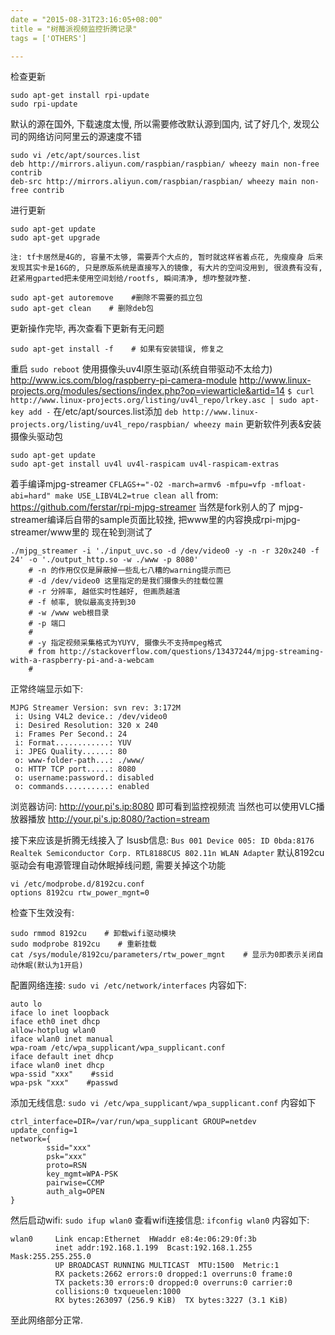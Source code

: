```yaml
---
date = "2015-08-31T23:16:05+08:00"
title = "树莓派视频监控折腾记录"
tags = ['OTHERS']

---
```

检查更新
```
sudo apt-get install rpi-update
sudo rpi-update
```
默认的源在国外, 下载速度太慢, 所以需要修改默认源到国内, 试了好几个, 发现公司的网络访问阿里云的源速度不错
```
sudo vi /etc/apt/sources.list
deb http://mirrors.aliyun.com/raspbian/raspbian/ wheezy main non-free contrib
deb-src http://mirrors.aliyun.com/raspbian/raspbian/ wheezy main non-free contrib
```
进行更新
```
sudo apt-get update
sudo apt-get upgrade
```

<!--more-->

`注: tf卡居然是4G的, 容量不太够, 需要弄个大点的, 暂时就这样省着点花, 先瘦瘦身
后来发现其实卡是16G的, 只是原版系统是直接写入的镜像, 有大片的空间没用到, 很浪费有没有, 赶紧用gparted把未使用空间划给/rootfs, 瞬间清净, 想咋整就咋整.`
```
sudo apt-get autoremove    #删除不需要的孤立包
sudo apt-get clean    # 删除deb包
```
更新操作完毕, 再次查看下更新有无问题
```
sudo apt-get install -f    # 如果有安装错误, 修复之
```
重启
`sudo reboot`
使用摄像头uv4l原生驱动(系统自带驱动不太给力)
http://www.ics.com/blog/raspberry-pi-camera-module
http://www.linux-projects.org/modules/sections/index.php?op=viewarticle&artid=14
`$ curl http://www.linux-projects.org/listing/uv4l_repo/lrkey.asc | sudo apt-key add -`
在/etc/apt/sources.list添加
`deb http://www.linux-projects.org/listing/uv4l_repo/raspbian/ wheezy main`
更新软件列表&安装摄像头驱动包
```
sudo apt-get update
sudo apt-get install uv4l uv4l-raspicam uv4l-raspicam-extras
```
着手编译mjpg-streamer
`CFLAGS+="-O2 -march=armv6 -mfpu=vfp -mfloat-abi=hard" make USE_LIBV4L2=true clean all`
from: https://github.com/ferstar/rpi-mjpg-streamer 当然是fork别人的了
mjpg-streamer编译后自带的sample页面比较挫, 把www里的内容换成rpi-mjpg-streamer/www里的
现在轮到测试了
```
./mjpg_streamer -i './input_uvc.so -d /dev/video0 -y -n -r 320x240 -f 24' -o './output_http.so -w ./www -p 8080'
    # -n 的作用仅仅是屏蔽掉一些乱七八糟的warning提示而已
    # -d /dev/video0 这里指定的是我们摄像头的挂载位置
    # -r 分辨率, 越低实时性越好, 但画质越渣
    # -f 帧率, 貌似最高支持到30
    # -w /www web根目录
    # -p 端口
    #
    # -y 指定视频采集格式为YUYV, 摄像头不支持mpeg格式
    # from http://stackoverflow.com/questions/13437244/mjpg-streaming-with-a-raspberry-pi-and-a-webcam
    #
```
正常终端显示如下:
```
MJPG Streamer Version: svn rev: 3:172M
 i: Using V4L2 device.: /dev/video0
 i: Desired Resolution: 320 x 240
 i: Frames Per Second.: 24
 i: Format............: YUV
 i: JPEG Quality......: 80
 o: www-folder-path...: ./www/
 o: HTTP TCP port.....: 8080
 o: username:password.: disabled
 o: commands..........: enabled
```
浏览器访问: http://your.pi's.ip:8080 即可看到监控视频流
当然也可以使用VLC播放器播放 http://your.pi's.ip:8080/?action=stream

接下来应该是折腾无线接入了
lsusb信息:
`Bus 001 Device 005: ID 0bda:8176 Realtek Semiconductor Corp. RTL8188CUS 802.11n WLAN Adapter`
默认8192cu驱动会有电源管理自动休眠掉线问题, 需要关掉这个功能
```
vi /etc/modprobe.d/8192cu.conf
options 8192cu rtw_power_mgnt=0
```
检查下生效没有:
```
sudo rmmod 8192cu    # 卸载wifi驱动模块
sudo modprobe 8192cu    # 重新挂载
cat /sys/module/8192cu/parameters/rtw_power_mgnt    # 显示为0即表示关闭自动休眠(默认为1开启)
```
配置网络连接:
`sudo vi /etc/network/interfaces`
内容如下:
```
auto lo
iface lo inet loopback
iface eth0 inet dhcp
allow-hotplug wlan0
iface wlan0 inet manual
wpa-roam /etc/wpa_supplicant/wpa_supplicant.conf
iface default inet dhcp
iface wlan0 inet dhcp
wpa-ssid "xxx"    #ssid
wpa-psk "xxx"    #passwd
```
添加无线信息:
`sudo vi /etc/wpa_supplicant/wpa_supplicant.conf`
内容如下
```
ctrl_interface=DIR=/var/run/wpa_supplicant GROUP=netdev
update_config=1
network={
        ssid="xxx"
        psk="xxx"
        proto=RSN
        key_mgmt=WPA-PSK
        pairwise=CCMP
        auth_alg=OPEN
}
```
然后启动wifi:
`sudo ifup wlan0`
查看wifi连接信息:
`ifconfig wlan0`
内容如下:
```
wlan0     Link encap:Ethernet  HWaddr e8:4e:06:29:0f:3b  
          inet addr:192.168.1.199  Bcast:192.168.1.255  Mask:255.255.255.0
          UP BROADCAST RUNNING MULTICAST  MTU:1500  Metric:1
          RX packets:2662 errors:0 dropped:1 overruns:0 frame:0
          TX packets:30 errors:0 dropped:0 overruns:0 carrier:0
          collisions:0 txqueuelen:1000
          RX bytes:263097 (256.9 KiB)  TX bytes:3227 (3.1 KiB)
```
至此网络部分正常.
